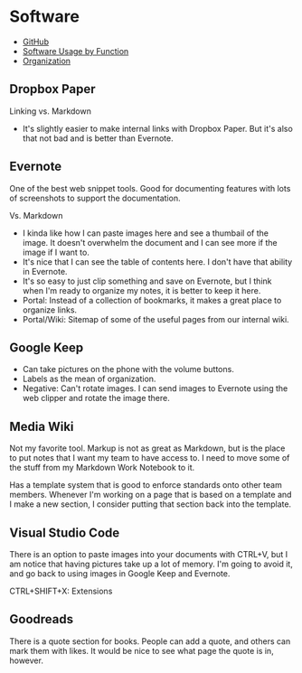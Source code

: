 # Software

* [GitHub](GitHub.md)
* [Software Usage by Function](ByFunction.md)
* [Organization](Organization.md)

## Dropbox Paper

Linking vs. Markdown

* It's slightly easier to make internal links with Dropbox Paper. But it's also that not bad and is better than Evernote.

## Evernote

One of the best web snippet tools. Good for documenting features with lots of screenshots to support the documentation.

Vs. Markdown

* I kinda like how I can paste images here and see a thumbail of the image. It doesn't overwhelm the document and I can see more if the image if I want to.
* It's nice that I can see the table of contents here. I don't have that ability in Evernote.
* It's so easy to just clip something and save on Evernote, but I think when I'm ready to organize my notes, it is better to keep it here.
* Portal: Instead of a collection of bookmarks, it makes a great place to organize links.
* Portal/Wiki: Sitemap of some of the useful pages from our internal wiki.

## Google Keep

* Can take pictures on the phone with the volume buttons.
* Labels as the mean of organization.
* Negative: Can't rotate images. I can send images to Evernote using the web clipper and rotate the image there.

## Media Wiki

Not my favorite tool. Markup is not as great as Markdown, but is the place to put notes that I want my team to have access to. I need to move some of the stuff from my Markdown Work Notebook to it.

Has a template system that is good to enforce standards onto other team members. Whenever I'm working on a page that is based on a template and I make a new section, I consider putting that section back into the template.

## Visual Studio Code

There is an option to paste images into your documents with CTRL+V, but I am notice that having pictures take up a lot of memory. I'm going to avoid it, and go back to using images in Google Keep and Evernote.

CTRL+SHIFT+X: Extensions

## Goodreads

There is a quote section for books. People can add a quote, and others can mark them with likes. It would be nice to see what page the quote is in, however.
